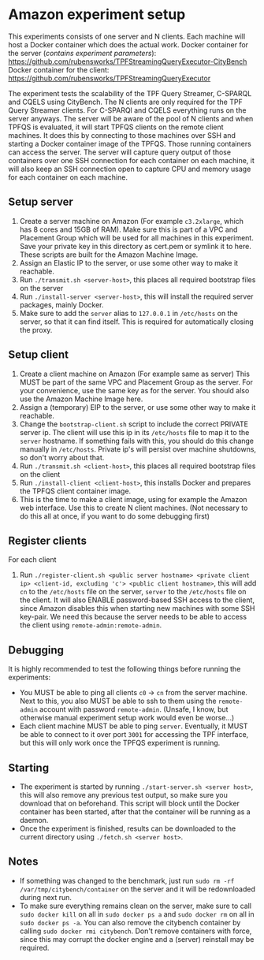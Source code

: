# Amazon experiment setup

This experiments consists of one server and N clients.
Each machine will host a Docker container which does the actual work.
Docker container for the server (*contains experiment parameters*): https://github.com/rubensworks/TPFStreamingQueryExecutor-CityBench
Docker container for the client: https://github.com/rubensworks/TPFStreamingQueryExecutor

The experiment tests the scalability of the TPF Query Streamer, C-SPARQL and CQELS using CityBench.
The N clients are only required for the TPF Query Streamer clients. For C-SPARQl and CQELS everything runs on the server anyways.
The server will be aware of the pool of N clients and when TPFQS is evaluated, it will start TPFQS clients on the remote client machines.
It does this by connecting to those machines over SSH and starting a Docker container image of the TPFQS.
Those running containers can access the server.
The server will capture query output of those containers over one SSH connection for each container on each machine,
it will also keep an SSH connection open to capture CPU and memory usage for each container on each machine.

## Setup server
1. Create a server machine on Amazon (For example `c3.2xlarge`, which has 8 cores and 15GB of RAM).
   Make sure this is part of a VPC and Placement Group which will be used for all machines in this experiment.
   Save your private key in this directory as cert.pem or symlink it to here.
   These scripts are built for the Amazon Machine Image.
2. Assign an Elastic IP to the server, or use some other way to make it reachable.
3. Run `./transmit.sh <server-host>`, this places all required bootstrap files on the server
4. Run `./install-server <server-host>`, this will install the required server packages, mainly Docker.
5. Make sure to add the `server` alias to `127.0.0.1` in `/etc/hosts` on the server, so that it can find itself.
   This is required for automatically closing the proxy.

## Setup client
1. Create a client machine on Amazon (For example same as server)
   This MUST be part of the same VPC and Placement Group as the server.
   For your convenience, use the same key as for the server.
   You should also use the Amazon Machine Image here.
2. Assign a (temporary) EIP to the server, or use some other way to make it reachable.
3. Change the `bootstrap-client.sh` script to include the correct PRIVATE server ip.
   The client will use this ip in its `/etc/hosts` file to map it to the `server` hostname.
   If something fails with this, you should do this change manually in `/etc/hosts`.
   Private ip's will persist over machine shutdowns, so don't worry about that.
3. Run `./transmit.sh <client-host>`, this places all required bootstrap files on the client
4. Run `./install-client <client-host>`, this installs Docker and prepares the TPFQS client container image.
5. This is the time to make a client image, using for example the Amazon web interface.
   Use this to create N client machines. (Not necessary to do this all at once, if you want to do some debugging first)

## Register clients
For each client
1. Run `./register-client.sh <public server hostname> <private client ip> <client-id, excluding 'c'> <public client hostname>`,
   this will add `cn` to the `/etc/hosts` file on the server, `server` to the `/etc/hosts` file on the client.
   It will also ENABLE password-based SSH access to the client, since Amazon disables this when starting new machines with some SSH key-pair.
   We need this because the server needs to be able to access the client using `remote-admin:remote-admin`.

## Debugging
It is highly recommended to test the following things before running the experiments:
* You MUST be able to ping all clients `c0` -> `cn` from the server machine.
  Next to this, you also MUST be able to ssh to them using the `remote-admin` account with password `remote-admin`. (Unsafe, I know, but otherwise manual experiment setup work would even be worse...)
* Each client machine MUST be able to ping `server`. Eventually, it MUST be able to connect to it over port `3001` for accessing the TPF interface, but
  this will only work once the TPFQS experiment is running.

## Starting
* The experiment is started by running `./start-server.sh <server host>`, this will also remove any previous test output, so make sure you download that on beforehand.
  This script will block until the Docker container has been started, after that the container will be running as a daemon.
* Once the experiment is finished, results can be downloaded to the current directory using `./fetch.sh <server host>`.

## Notes
* If something was changed to the benchmark, just run `sudo rm -rf /var/tmp/citybench/container` on the server and it will be redownloaded during next run.
* To make sure everything remains clean on the server, make sure to call `sudo docker kill` on all in `sudo docker ps a` and `sudo docker rm` on all in `sudo docker ps -a`.
  You can also remove the citybench container by calling `sudo docker rmi citybench`.
  Don't remove containers with force, since this may corrupt the docker engine and a (server) reinstall may be required.

